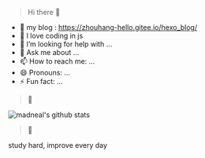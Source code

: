 > Hi there 👋
- 🔭 my blog : https://zhouhang-hello.gitee.io/hexo_blog/
- 🌱 I love coding in js
- 🤔 I’m looking for help with ...
- 💬 Ask me about ...
- 📫 How to reach me: ...
- 😄 Pronouns: ...
- ⚡ Fun fact: ...


> 🎯
> 
![madneal's github stats](https://github-readme-stats.vercel.app/api?username=madneal&show_icons=true&theme=radical)

> 📝
> 
study hard, improve every day
